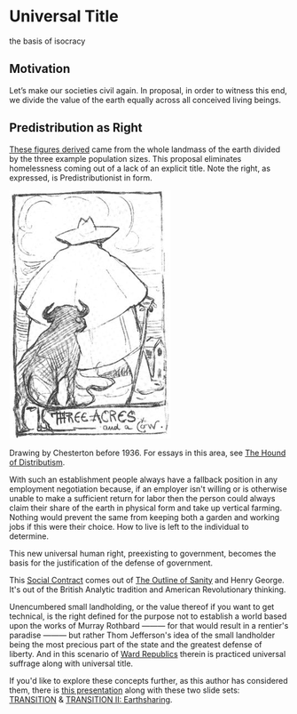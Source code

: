 # Universal Title
the basis of isocracy

## Motivation
Let’s make our societies civil again. In proposal, in order to witness this end, we divide the value of the earth equally across all conceived living beings.

## Predistribution as Right
[These figures derived](https://gist.github.com/kuttaineh/8b7830a1a3e0f10467b90cd3049424d4) came from the whole landmass of the earth divided by the three example population sizes. This proposal eliminates homelessness coming out of a lack of an explicit title. Note the right, as expressed, is Predistributionist in form.

![Three acres and a cow](Three_acres_and_a_cow.jpeg)

Drawing by Chesterton before 1936. For essays in this area, see [The Hound of Distributism](https://www.chesterton.org/store/product/hound-of-distributism/).

With such an establishment people always have a fallback position in any employment negotiation because, if an employer isn't willing or is otherwise unable to make a sufficient return for labor then the person could always claim their share of the earth in physical form and take up vertical farming. Nothing would prevent the same from keeping both a garden and working jobs if this were their choice. How to live is left to the individual to determine.

This new universal human right, preexisting to government, becomes the basis for the justification of the defense of government.

This [Social Contract](https://github.com/kuttaineh/unknotted#how-shall-the-social-contract-be-defined) comes out of [The Outline of Sanity](https://archive.org/details/theoutlineofsanity) and Henry George. It's out of the British Analytic tradition and American Revolutionary thinking.

Unencumbered small landholding, or the value thereof if you want to get technical, is the right defined for the purpose not to establish a world based upon the works of Murray Rothbard ——— for that would result in a rentier's paradise ——— but rather Thom Jefferson's idea of the small landholder being the most precious part of the state and the greatest defense of liberty. And in this scenario of [Ward Republics](https://web.archive.org/web/20230331120509/https://constitution.org/1-Activism/reform/us/ward_republic.html) therein is practiced universal suffrage along with universal title.

If you'd like to explore these concepts further, as this author has considered them, there is [this presentation](https://www.dropbox.com/s/sfq0ojcn3ywj4lc/Unknotted.pptx?dl=0) along with these two slide sets: [TRANSITION](https://www.dropbox.com/s/e5saemk5ean6q4l/TRANSITION.pptx?dl=0) & [TRANSITION II: Earthsharing](https://www.dropbox.com/s/x7fguox3i251sku/TRANSITION_II.pptx?dl=0).
